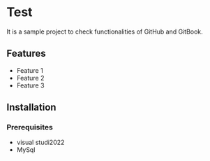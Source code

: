 # Test

It is a sample project to check functionalities of GitHub and GitBook.

## Features

- Feature 1
- Feature 2
- Feature 3

## Installation

### Prerequisites
- visual studi2022
- MySql



